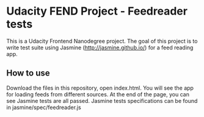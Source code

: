 # Udacity FEND Project - Feedreader tests
This is a Udacity Frontend Nanodegree project. The goal of this project is to write test suite using Jasmine (http://jasmine.github.io/) for a feed reading app.

## How to use
Download the files in this repository, open index.html. You will see the app for loading feeds from different sources. At the end of the page, you can see Jasmine tests are all passed. Jasmine tests specifications can be found in jasmine/spec/feedreader.js

